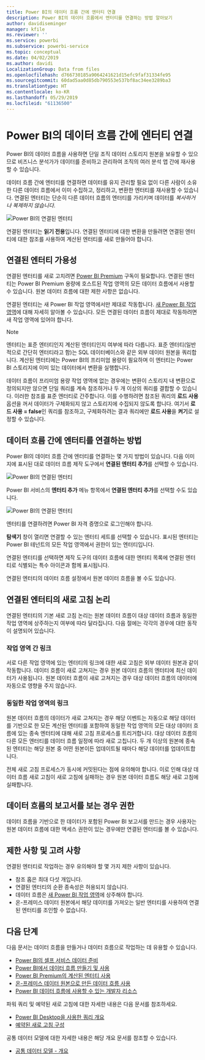```yaml
---
title: Power BI의 데이터 흐름 간에 엔터티 연결
description: Power BI의 데이터 흐름에서 엔터티를 연결하는 방법 알아보기
author: davidiseminger
manager: kfile
ms.reviewer: ''
ms.service: powerbi
ms.subservice: powerbi-service
ms.topic: conceptual
ms.date: 04/02/2019
ms.author: davidi
LocalizationGroup: Data from files
ms.openlocfilehash: d766730185a9064241621d15efc9faf31334fe95
ms.sourcegitcommit: 60dad5aa0d85db790553e537bf8ac34ee3289ba3
ms.translationtype: HT
ms.contentlocale: ko-KR
ms.lasthandoff: 05/29/2019
ms.locfileid: "61136500"
---
```

# <a name="link-entities-between-dataflows-in-power-bi"></a>Power BI의 데이터 흐름 간에 엔터티 연결

Power BI의 데이터 흐름을 사용하면 단일 조직 데이터 스토리지 원본을 보유할 수 있으므로 비즈니스 분석가가 데이터를 준비하고 관리하여 조직의 여러 분석 앱 간에 재사용할 수 있습니다. 

데이터 흐름 간에 엔터티를 연결하면 데이터를 유지 관리할 필요 없이 다른 사람이 소유한 다른 데이터 흐름에서 이미 수집하고, 정리하고, 변환한 엔터티를 재사용할 수 있습니다. 연결된 엔터티는 단순히 다른 데이터 흐름의 엔터티를 가리키며 데이터를 *복사하거나 복제하지 않습니다*.

![Power BI의 연결된 엔터티](media/service-dataflows-linked-entities/linked-entities_00.png)

연결된 엔터티는 **읽기 전용**입니다. 연결된 엔터티에 대한 변환을 만들려면 연결된 엔터티에 대한 참조를 사용하여 계산된 엔터티를 새로 만들어야 합니다.

## <a name="linked-entity-availability"></a>연결된 엔터티 가용성

연결된 엔터티를 새로 고치려면 [Power BI Premium](service-premium-what-is.md) 구독이 필요합니다. 연결된 엔터티는 Power BI Premium 용량에 호스트된 작업 영역의 모든 데이터 흐름에서 사용할 수 있습니다. 원본 데이터 흐름에 대한 제한 사항은 없습니다.

연결된 엔터티는 새 Power BI 작업 영역에서만 제대로 작동합니다. [새 Power BI 작업 영역](service-create-the-new-workspaces.md)에 대해 자세히 알아볼 수 있습니다. 모든 연결된 데이터 흐름이 제대로 작동하려면 새 작업 영역에 있어야 합니다.

> [!NOTE]
> 엔터티는 표준 엔터티인지 계산된 엔터티인지 여부에 따라 다릅니다. 표준 엔터티(일반적으로 간단히 엔터티라고 함)는 SQL 데이터베이스와 같은 외부 데이터 원본을 쿼리합니다. 계산된 엔터티에는 Power BI의 프리미엄 용량이 필요하며 이 엔터티는 Power BI 스토리지에 이미 있는 데이터에서 변환을 실행합니다. 
>
>데이터 흐름이 프리미엄 용량 작업 영역에 없는 경우에는 변환이 스토리지 내 변환으로 정의되지만 않으면 단일 쿼리를 계속 참조하거나 두 개 이상의 쿼리를 결합할 수 있습니다. 이러한 참조를 표준 엔터티로 간주합니다. 이를 수행하려면 참조된 쿼리의 **로드 사용** 옵션을 꺼서 데이터가 구체화되지 않고 스토리지에 수집되지 않도록 합니다. 여기서 **로드 사용 = false**인 쿼리를 참조하고, 구체화하려는 결과 쿼리에만 **로드 사용**을 **켜기**로 설정할 수 있습니다.


## <a name="how-to-link-entities-between-dataflows"></a>데이터 흐름 간에 엔터티를 연결하는 방법

Power BI의 데이터 흐름 간에 엔터티를 연결하는 몇 가지 방법이 있습니다. 다음 이미지에 표시된 대로 데이터 흐름 제작 도구에서 **연결된 엔터티 추가**를 선택할 수 있습니다. 

![Power BI의 연결된 엔터티](media/service-dataflows-linked-entities/linked-entities_00.png)

Power BI 서비스의 **엔터티 추가** 메뉴 항목에서 **연결된 엔터티 추가**를 선택할 수도 있습니다.

![Power BI의 연결된 엔터티](media/service-dataflows-linked-entities/linked-entities_01.png)

엔터티를 연결하려면 Power BI 자격 증명으로 로그인해야 합니다.

**탐색기** 창이 열리면 연결할 수 있는 엔터티 세트를 선택할 수 있습니다. 표시된 엔터티는 Power BI 테넌트의 모든 작업 영역에서 권한이 있는 엔터티입니다. 

연결된 엔터티를 선택하면 제작 도구의 데이터 흐름에 대한 엔터티 목록에 연결된 엔터티로 식별되는 특수 아이콘과 함께 표시됩니다.

연결된 엔터티의 데이터 흐름 설정에서 원본 데이터 흐름을 볼 수도 있습니다.

## <a name="refresh-logic-of-linked-entities"></a>연결된 엔터티의 새로 고침 논리
연결된 엔터티의 기본 새로 고침 논리는 원본 데이터 흐름이 대상 데이터 흐름과 동일한 작업 영역에 상주하는지 여부에 따라 달라집니다. 다음 절에는 각각의 경우에 대한 동작이 설명되어 있습니다.

### <a name="links-between-workspaces"></a>작업 영역 간 링크

서로 다른 작업 영역에 있는 엔터티의 링크에 대한 새로 고침은 외부 데이터 원본과 같이 작동합니다. 데이터 흐름이 새로 고쳐지는 경우 원본 데이터 흐름의 엔터티에 최신 데이터가 사용됩니다. 원본 데이터 흐름이 새로 고쳐지는 경우 대상 데이터 흐름의 데이터에 자동으로 영향을 주지 않습니다.

### <a name="links-in-the-same-workspace"></a>동일한 작업 영역의 링크

원본 데이터 흐름의 데이터가 새로 고쳐지는 경우 해당 이벤트는 자동으로 해당 데이터를 기반으로 한 모든 계산된 엔터티를 포함하여 동일한 작업 영역의 모든 대상 데이터 흐름에 있는 종속 엔터티에 대해 새로 고침 프로세스를 트리거합니다. 대상 데이터 흐름의 다른 모든 엔터티를 데이터 흐름 일정에 따라 새로 고칩니다. 두 개 이상의 원본에 종속된 엔터티는 해당 원본 중 어떤 원본이든 업데이트될 때마다 해당 데이터를 업데이트합니다.

전체 새로 고침 프로세스가 동시에 커밋된다는 점에 유의해야 합니다. 이로 인해 대상 데이터 흐름 새로 고침이 새로 고침에 실패하는 경우 원본 데이터 흐름도 해당 새로 고침에 실패합니다.

## <a name="permissions-when-viewing-reports-from-dataflows"></a>데이터 흐름의 보고서를 보는 경우 권한

데이터 흐름을 기반으로 한 데이터가 포함된 Power BI 보고서를 만드는 경우 사용자는 원본 데이터 흐름에 대한 액세스 권한이 있는 경우에만 연결된 엔터티를 볼 수 있습니다.

## <a name="limitations-and-considerations"></a>제한 사항 및 고려 사항

연결된 엔터티로 작업하는 경우 유의해야 할 몇 가지 제한 사항이 있습니다.

* 참조 홉은 최대 다섯 개입니다.
* 연결된 엔터티의 순환 종속성은 허용되지 않습니다.
* 데이터 흐름은 [새 Power BI 작업 영역](service-create-the-new-workspaces.md)에 상주해야 합니다.
* 온-프레미스 데이터 원본에서 해당 데이터를 가져오는 일반 엔터티를 사용하여 연결된 엔터티를 조인할 수 없습니다.


## <a name="next-steps"></a>다음 단계

다음 문서는 데이터 흐름을 만들거나 데이터 흐름으로 작업하는 데 유용할 수 있습니다. 

* [Power BI의 셀프 서비스 데이터 준비](service-dataflows-overview.md)
* [Power BI에서 데이터 흐름 만들기 및 사용](service-dataflows-create-use.md)
* [Power BI Premium의 계산된 엔터티 사용](service-dataflows-computed-entities-premium.md)
* [온-프레미스 데이터 원본으로 만든 데이터 흐름 사용](service-dataflows-on-premises-gateways.md)
* [Power BI 데이터 흐름에 사용할 수 있는 개발자 리소스](service-dataflows-developer-resources.md)

파워 쿼리 및 예약된 새로 고침에 대한 자세한 내용은 다음 문서를 참조하세요.
* [Power BI Desktop을 사용한 쿼리 개요](desktop-query-overview.md)
* [예약된 새로 고침 구성](refresh-scheduled-refresh.md)

공통 데이터 모델에 대한 자세한 내용은 해당 개요 문서를 참조할 수 있습니다.
* [공통 데이터 모델 - 개요 ](https://docs.microsoft.com/powerapps/common-data-model/overview)

